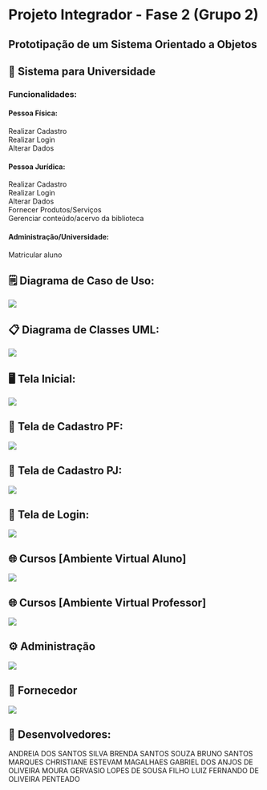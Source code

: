 # Projeto Integrador - Fase 2 (Grupo 2)
## Prototipação de um Sistema Orientado a Objetos

## :school: Sistema para Universidade 

### Funcionalidades:

#### Pessoa Física:
Realizar Cadastro<br>
Realizar Login<br>
Alterar Dados<br>


#### Pessoa Jurídica:<br>
Realizar Cadastro<Br>
Realizar Login<br>
Alterar Dados<br>
Fornecer Produtos/Serviços<br>
Gerenciar conteúdo/acervo da biblioteca<br>


#### Administração/Universidade:<br>
Matricular aluno<br>


## :spiral_notepad: Diagrama de Caso de Uso:<br>
![](https://github.com/andreiadev88/PROJETO-INTEGRADOR-2T/blob/main/img/Diagrama%20Casos%20de%20Uso.jpg)
<br>
## :clipboard: Diagrama de Classes UML:<br>
![](https://github.com/andreiadev88/PROJETO-INTEGRADOR-2T/blob/main/img/DiagramaClasse05.jpg)

## :desktop_computer: Tela Inicial:<br>
![](https://github.com/andreiadev88/PROJETO-INTEGRADOR-2T/blob/main/img/Tela%20Inicial%202.png)

## :pencil: Tela de Cadastro PF:<br>
![](https://github.com/andreiadev88/PROJETO-INTEGRADOR-2T/blob/main/img/Cadastro%20PESSOA%20F%C3%8DS%C3%8DCA.png)

## :pencil: Tela de Cadastro PJ:<br>
![](https://github.com/andreiadev88/PROJETO-INTEGRADOR-2T/blob/main/img/Cadastro%20PESSOA%20JUR%C3%8DDICA.png)

## :round_pushpin: Tela de Login:<br>
![](https://github.com/andreiadev88/PROJETO-INTEGRADOR-2T/blob/main/img/Tela%20de%20Login.png)

## :globe_with_meridians: Cursos [Ambiente Virtual Aluno]<br>
![](https://github.com/andreiadev88/PROJETO-INTEGRADOR-2T/blob/main/img/Tela%20Aba%20Alunos.png)

## :globe_with_meridians: Cursos [Ambiente Virtual Professor]<br>
![](https://github.com/andreiadev88/PROJETO-INTEGRADOR-2T/blob/main/img/Tela%20Aba%20Professor.png)

## :gear: Administração<br>
![](https://github.com/andreiadev88/PROJETO-INTEGRADOR-2T/blob/main/img/Tela%20Aba%20Administra%C3%A7%C3%A3o.png)

## :shopping_cart: Fornecedor<br>
![](https://github.com/andreiadev88/PROJETO-INTEGRADOR-2T/blob/main/img/Tela%20Aba%20Fornecedor.png)

## :busts_in_silhouette: Desenvolvedores:<br>
ANDREIA DOS SANTOS SILVA
BRENDA SANTOS SOUZA
BRUNO SANTOS MARQUES
CHRISTIANE ESTEVAM MAGALHAES
GABRIEL DOS ANJOS DE OLIVEIRA MOURA
GERVASIO LOPES DE SOUSA FILHO
LUIZ FERNANDO DE OLIVEIRA PENTEADO
